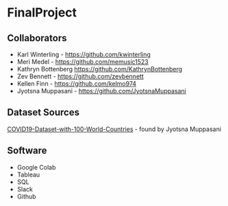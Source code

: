 # FinalProject
## Collaborators
- Karl Winterling - https://github.com/kwinterling
- Meri Medel - https://github.com/memusic1523
- Kathryn Bottenberg https://github.com/KathrynBottenberg
- Zev Bennett - https://github.com/zevbennett
- Kellen Finn - https://github.com/kelmo974
- Jyotsna Muppasani - https://github.com/JyotsnaMuppasani

## Dataset Sources
[COVID19-Dataset-with-100-World-Countries](https://www.kaggle.com/datasets/sambelkacem/covid19-algeria-and-world-dataset?resource=download) - found by Jyotsna Muppasani

## Software
- Google Colab
- Tableau
- SQL
- Slack
- Github
